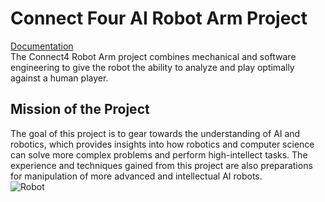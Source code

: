 # Connect Four AI Robot Arm Project
[Documentation](https://sites.google.com/view/connectfour-ai-robot/home?authuser=1)  
The Connect4 Robot Arm project combines mechanical and software engineering to give the robot the ability to  analyze and play optimally against a human player.
## Mission of the Project
The goal of this project is to gear towards the understanding of AI and robotics, 
which provides insights into how robotics and computer science can solve more complex problems and perform high-intellect tasks. 
The experience and techniques gained from this project are also preparations for manipulation of more advanced and intellectual AI robots.  
![Robot](https://user-images.githubusercontent.com/90268394/184263519-88a8adeb-ec7e-4e45-a557-76312b1ccf2d.jpg)
